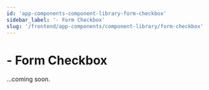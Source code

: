 ```yaml
---
id: 'app-components-component-library-form-checkbox'
sidebar_label: '- Form Checkbox'
slug: '/frontend/app-components/component-library/form-checkbox'
---
```


# - Form Checkbox

...coming soon.
